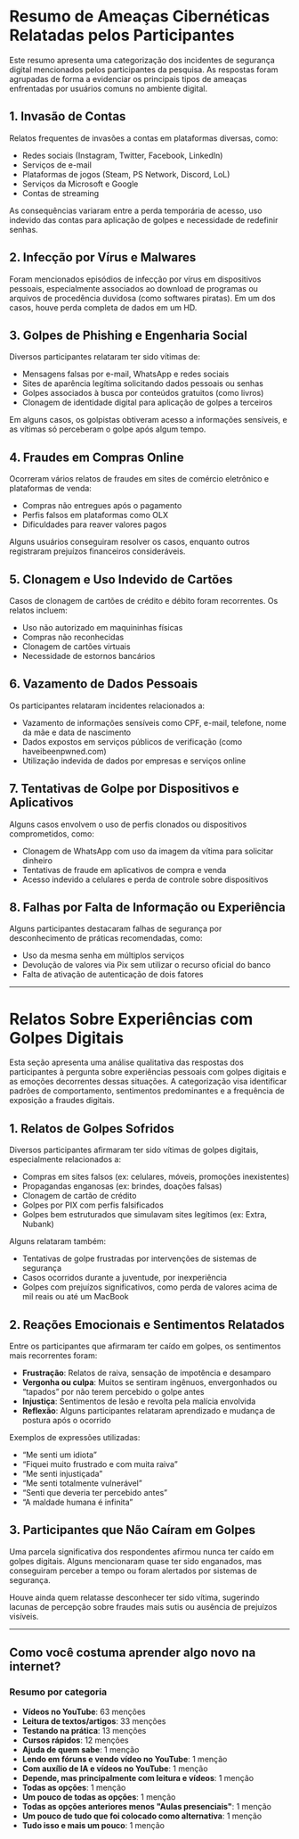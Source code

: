# Resumo de Ameaças Cibernéticas Relatadas pelos Participantes

Este resumo apresenta uma categorização dos incidentes de segurança digital mencionados pelos participantes da pesquisa. As respostas foram agrupadas de forma a evidenciar os principais tipos de ameaças enfrentadas por usuários comuns no ambiente digital.

## 1. Invasão de Contas

Relatos frequentes de invasões a contas em plataformas diversas, como:
- Redes sociais (Instagram, Twitter, Facebook, LinkedIn)
- Serviços de e-mail
- Plataformas de jogos (Steam, PS Network, Discord, LoL)
- Serviços da Microsoft e Google
- Contas de streaming

As consequências variaram entre a perda temporária de acesso, uso indevido das contas para aplicação de golpes e necessidade de redefinir senhas.

## 2. Infecção por Vírus e Malwares

Foram mencionados episódios de infecção por vírus em dispositivos pessoais, especialmente associados ao download de programas ou arquivos de procedência duvidosa (como softwares piratas). Em um dos casos, houve perda completa de dados em um HD.

## 3. Golpes de Phishing e Engenharia Social

Diversos participantes relataram ter sido vítimas de:
- Mensagens falsas por e-mail, WhatsApp e redes sociais
- Sites de aparência legítima solicitando dados pessoais ou senhas
- Golpes associados à busca por conteúdos gratuitos (como livros)
- Clonagem de identidade digital para aplicação de golpes a terceiros

Em alguns casos, os golpistas obtiveram acesso a informações sensíveis, e as vítimas só perceberam o golpe após algum tempo.

## 4. Fraudes em Compras Online

Ocorreram vários relatos de fraudes em sites de comércio eletrônico e plataformas de venda:
- Compras não entregues após o pagamento
- Perfis falsos em plataformas como OLX
- Dificuldades para reaver valores pagos

Alguns usuários conseguiram resolver os casos, enquanto outros registraram prejuízos financeiros consideráveis.

## 5. Clonagem e Uso Indevido de Cartões

Casos de clonagem de cartões de crédito e débito foram recorrentes. Os relatos incluem:
- Uso não autorizado em maquininhas físicas
- Compras não reconhecidas
- Clonagem de cartões virtuais
- Necessidade de estornos bancários

## 6. Vazamento de Dados Pessoais

Os participantes relataram incidentes relacionados a:
- Vazamento de informações sensíveis como CPF, e-mail, telefone, nome da mãe e data de nascimento
- Dados expostos em serviços públicos de verificação (como haveibeenpwned.com)
- Utilização indevida de dados por empresas e serviços online

## 7. Tentativas de Golpe por Dispositivos e Aplicativos

Alguns casos envolvem o uso de perfis clonados ou dispositivos comprometidos, como:
- Clonagem de WhatsApp com uso da imagem da vítima para solicitar dinheiro
- Tentativas de fraude em aplicativos de compra e venda
- Acesso indevido a celulares e perda de controle sobre dispositivos

## 8. Falhas por Falta de Informação ou Experiência

Alguns participantes destacaram falhas de segurança por desconhecimento de práticas recomendadas, como:
- Uso da mesma senha em múltiplos serviços
- Devolução de valores via Pix sem utilizar o recurso oficial do banco
- Falta de ativação de autenticação de dois fatores


---

# Relatos Sobre Experiências com Golpes Digitais

Esta seção apresenta uma análise qualitativa das respostas dos participantes à pergunta sobre experiências pessoais com golpes digitais e as emoções decorrentes dessas situações. A categorização visa identificar padrões de comportamento, sentimentos predominantes e a frequência de exposição a fraudes digitais.

## 1. Relatos de Golpes Sofridos

Diversos participantes afirmaram ter sido vítimas de golpes digitais, especialmente relacionados a:

- Compras em sites falsos (ex: celulares, móveis, promoções inexistentes)
- Propagandas enganosas (ex: brindes, doações falsas)
- Clonagem de cartão de crédito
- Golpes por PIX com perfis falsificados
- Golpes bem estruturados que simulavam sites legítimos (ex: Extra, Nubank)

Alguns relataram também:
- Tentativas de golpe frustradas por intervenções de sistemas de segurança
- Casos ocorridos durante a juventude, por inexperiência
- Golpes com prejuízos significativos, como perda de valores acima de mil reais ou até um MacBook

## 2. Reações Emocionais e Sentimentos Relatados

Entre os participantes que afirmaram ter caído em golpes, os sentimentos mais recorrentes foram:

- **Frustração**: Relatos de raiva, sensação de impotência e desamparo
- **Vergonha ou culpa**: Muitos se sentiram ingênuos, envergonhados ou “tapados” por não terem percebido o golpe antes
- **Injustiça**: Sentimentos de lesão e revolta pela malícia envolvida
- **Reflexão**: Alguns participantes relataram aprendizado e mudança de postura após o ocorrido

Exemplos de expressões utilizadas:
- “Me senti um idiota”
- “Fiquei muito frustrado e com muita raiva”
- “Me senti injustiçada”
- “Me senti totalmente vulnerável”
- “Senti que deveria ter percebido antes”
- “A maldade humana é infinita”

## 3. Participantes que Não Caíram em Golpes

Uma parcela significativa dos respondentes afirmou nunca ter caído em golpes digitais. Alguns mencionaram quase ter sido enganados, mas conseguiram perceber a tempo ou foram alertados por sistemas de segurança.

Houve ainda quem relatasse desconhecer ter sido vítima, sugerindo lacunas de percepção sobre fraudes mais sutis ou ausência de prejuízos visíveis.


----

## Como você costuma aprender algo novo na internet?

### Resumo por categoria

- **Vídeos no YouTube**: 63 menções
- **Leitura de textos/artigos**: 33 menções
- **Testando na prática**: 13 menções
- **Cursos rápidos**: 12 menções
- **Ajuda de quem sabe**: 1 menção
- **Lendo em fóruns e vendo vídeo no YouTube**: 1 menção
- **Com auxílio de IA e vídeos no YouTube**: 1 menção
- **Depende, mas principalmente com leitura e vídeos**: 1 menção
- **Todas as opções**: 1 menção
- **Um pouco de todas as opções**: 1 menção
- **Todas as opções anteriores menos "Aulas presenciais"**: 1 menção
- **Um pouco de tudo que foi colocado como alternativa**: 1 menção
- **Tudo isso e mais um pouco**: 1 menção
